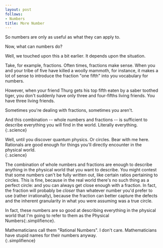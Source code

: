 ```yaml
---
layout: post
follows:
- Numbers
title: More Number
---
```

So numbers are only as useful as what they can apply to.

Now, what can numbers do?

Well, we touched upon this a bit earlier. It depends upon the situation.

Take, for example, fractions. Often times, fractions make sense. When you and
your tribe of five have killed a woolly mammoth, for instance, it makes a lot of
sense to introduce the fraction "one fifth" into you vocabulary for numbers.

However, when your friend Thurg gets his top fifth eaten by a saber toothed
tiger, you don't suddenly have only three and four-fifths living friends. You
have three living friends.

Sometimes you're dealing with fractions, sometimes you aren't.

And this combination -- whole numbers and fractions -- is sufficient to describe
everything you will find in the world. <span>Literally
everything.</span>{:.science}

<aside>Well, until you discover quantum physics. Or circles. Bear with me here.
Rationals are good enough for things you'll directly encounter in the physical
world.</aside>{:.science}

The combination of whole numbers and fractions are enough to describe anything
in the physical world that you want to describe. You might contest that some
numbers can't be fully written out, like certain ratios pertaining to circles.
This is fine, because in the real world there's no such thing as a perfect
circle: and you can always get close enough with a fraction. In fact, the
fraction will probably be *closer* than whatever number you'd prefer to use
(rather irrationally), because the fraction can better capture the defects and
the inherent granularity in what you were assuming was a true circle.

In fact, these numbers are so good at describing everything in the physical
world that I'm going to refer to them as the <span>Physical
Numbers</span>{:.simplifience}.

<aside>Mathematicians call them "Rational Numbers". I don't care. Mathematicians
have stupid names for their numbers anyway.</aside>{:.simplifience}
